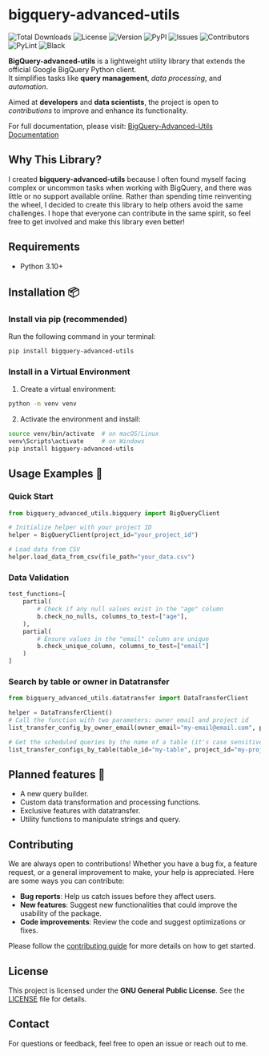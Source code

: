# bigquery-advanced-utils

![Total Downloads](https://static.pepy.tech/badge/bigquery-advanced-utils?textLength=250)
![License](https://img.shields.io/badge/license-GNU%20GPL%20v3-blue)
![Version](https://img.shields.io/github/v/release/Alessio-Siciliano/bigquery-advanced-utils)
![PyPI](https://img.shields.io/pypi/v/bigquery-advanced-utils)
![Issues](https://img.shields.io/github/issues/Alessio-Siciliano/bigquery-advanced-utils)
![Contributors](https://img.shields.io/github/contributors/Alessio-Siciliano/bigquery-advanced-utils)
![PyLint](https://img.shields.io/github/actions/workflow/status/Alessio-Siciliano/bigquery-advanced-utils/pylint.yml?branch=main&label=PyLint&logo=python)
![Black](https://img.shields.io/github/actions/workflow/status/Alessio-Siciliano/bigquery-advanced-utils/black_formatter.yml?branch=main&label=Black&logo=python)

**BigQuery-advanced-utils** is a lightweight utility library that extends the official Google BigQuery Python client.  
It simplifies tasks like **query management**, *data processing*, and *automation*.  

Aimed at **developers** and **data scientists**, the project is open to *contributions* to improve and enhance its functionality.

For full documentation, please visit: [BigQuery-Advanced-Utils Documentation](https://alessio-siciliano.github.io/bigquery-utils/)

## Why This Library?

I created **bigquery-advanced-utils** because I often found myself facing complex or uncommon tasks when working with BigQuery, and there was little or no support available online. Rather than spending time reinventing the wheel, I decided to create this library to help others avoid the same challenges. I hope that everyone can contribute in the same spirit, so feel free to get involved and make this library even better!

## Requirements
- Python 3.10+

## Installation 📦

### Install via pip (recommended)

Run the following command in your terminal:
```bash
pip install bigquery-advanced-utils
```
### Install in a Virtual Environment

1. Create a virtual environment:
```bash
python -m venv venv
```
2. Activate the environment and install:
```bash
source venv/bin/activate  # on macOS/Linux  
venv\Scripts\activate     # on Windows  
pip install bigquery-advanced-utils
```

## Usage Examples 🚀
### Quick Start

```python
from bigquery_advanced_utils.bigquery import BigQueryClient

# Initialize helper with your project ID
helper = BigQueryClient(project_id="your_project_id")

# Load data from CSV
helper.load_data_from_csv(file_path="your_data.csv")
```
### Data Validation
```python
test_functions=[
    partial(
        # Check if any null values exist in the "age" column
        b.check_no_nulls, columns_to_test=["age"],
    ),
    partial(
        # Ensure values in the "email" column are unique
        b.check_unique_column, columns_to_test=["email"]
    )
]
```
### Search by table or owner in Datatransfer
```python
from bigquery_advanced_utils.datatransfer import DataTransferClient

helper = DataTransferClient()
# Call the function with two parameters: owner email and project id
list_transfer_config_by_owner_email(owner_email="my-email@email.com", project_id="my-project")

# Get the scheduled queries by the name of a table (it's case sensitive) 
list_transfer_configs_by_table(table_id="my-table", project_id="my-project")
```

## Planned features 🚧
- A new query builder.
- Custom data transformation and processing functions.
- Exclusive features with datatransfer.
- Utility functions to manipulate strings and query.

## Contributing

We are always open to contributions! Whether you have a bug fix, a feature request, or a general improvement to make, your help is appreciated. Here are some ways you can contribute:

- **Bug reports**: Help us catch issues before they affect users.
- **New features**: Suggest new functionalities that could improve the usability of the package.
- **Code improvements**: Review the code and suggest optimizations or fixes.

Please follow the [contributing guide](CONTRIBUTING.md) for more details on how to get started.

## License
This project is licensed under the **GNU General Public License**. See the [LICENSE](LICENSE) file for details.


## Contact
For questions or feedback, feel free to open an issue or reach out to me.
